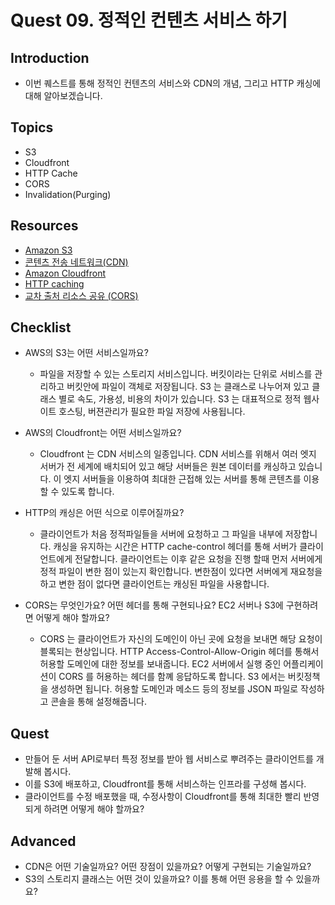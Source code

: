 # Quest 09. 정적인 컨텐츠 서비스 하기

## Introduction
* 이번 퀘스트를 통해 정적인 컨텐츠의 서비스와 CDN의 개념, 그리고 HTTP 캐싱에 대해 알아보겠습니다.

## Topics
* S3
* Cloudfront
* HTTP Cache
* CORS
* Invalidation(Purging)

## Resources
* [Amazon S3](https://aws.amazon.com/ko/s3/)
* [콘텐츠 전송 네트워크(CDN)](https://www.akamai.com/ko/our-thinking/cdn/what-is-a-cdn)
* [Amazon Cloudfront](https://aws.amazon.com/ko/cloudfront/)
* [HTTP caching](https://developer.mozilla.org/ko/docs/Web/HTTP/Caching)
* [교차 출처 리소스 공유 (CORS)](https://developer.mozilla.org/ko/docs/Web/HTTP/CORS)


## Checklist
* AWS의 S3는 어떤 서비스일까요?
  * 파일을 저장할 수 있는 스토리지 서비스입니다.
버킷이라는 단위로 서비스를 관리하고 버킷안에 파일이 객체로 저장됩니다.
S3 는 클래스로 나누어져 있고 클래스 별로 속도, 가용성, 비용의 차이가 있습니다.
S3 는 대표적으로 정적 웹사이트 호스팅, 버젼관리가 필요한 파일 저장에 사용됩니다.

* AWS의 Cloudfront는 어떤 서비스일까요?
  * Cloudfront 는 CDN 서비스의 일종입니다.
CDN 서비스를 위해서 여러 엣지 서버가 전 세계에 배치되어 있고 해당 서버들은 원본 데이터를 캐싱하고 있습니다.
이 엣지 서버들을 이용하여 최대한 근접해 있는 서버를 통해 콘텐츠를 이용할 수 있도록 합니다.

* HTTP의 캐싱은 어떤 식으로 이루어질까요?
  * 클라이언트가 처음 정적파일들을 서버에 요청하고 그 파일을 내부에 저장합니다.
캐싱을 유지하는 시간은 HTTP cache-control 헤더를 통해 서버가 클라이언트에게 전달합니다.
클라이언트는 이후 같은 요청을 진행 할때 먼저 서버에게 정적 파일이 변한 점이 있는지 확인합니다.
변한점이 있다면 서버에게 재요청을 하고 변한 점이 없다면 클라이언트는 캐싱된 파일을 사용합니다.

* CORS는 무엇인가요? 어떤 헤더를 통해 구현되나요? EC2 서버나 S3에 구현하려면 어떻게 해야 할까요?
  * CORS 는 클라이언트가 자신의 도메인이 아닌 곳에 요청을 보내면 해당 요청이 블록되는 현상입니다.
HTTP Access-Control-Allow-Origin 헤더를 통해서 허용할 도메인에 대한 정보를 보내줍니다.
EC2 서버에서 실행 중인 어플리케이션이 CORS 를 허용하는 헤더를 함꼐 응답하도록 합니다.
S3 에서는 버킷정책을 생성하면 됩니다. 허용할 도메인과 메소드 등의 정보를 JSON 파일로 작성하고 콘솔을 통해 설정해줍니다.

## Quest
* 만들어 둔 서버 API로부터 특정 정보를 받아 웹 서비스로 뿌려주는 클라이언트를 개발해 봅시다.
* 이를 S3에 배포하고, Cloudfront를 통해 서비스하는 인프라를 구성해 봅시다.
* 클라이언트를 수정 배포했을 때, 수정사항이 Cloudfront를 통해 최대한 빨리 반영되게 하려면 어떻게 해야 할까요?

## Advanced
* CDN은 어떤 기술일까요? 어떤 장점이 있을까요? 어떻게 구현되는 기술일까요?
* S3의 스토리지 클래스는 어떤 것이 있을까요? 이를 통해 어떤 응용을 할 수 있을까요?
